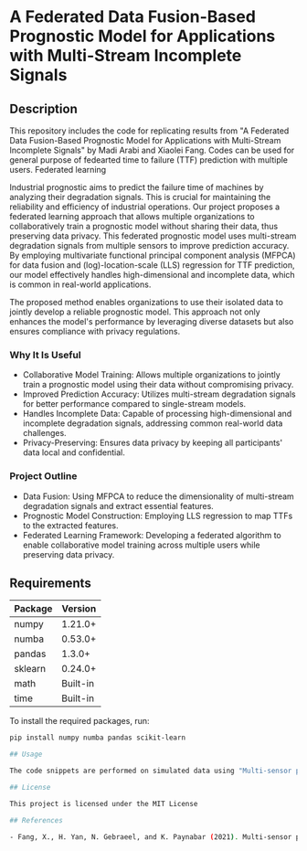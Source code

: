# A Federated Data Fusion-Based Prognostic Model for Applications with Multi-Stream Incomplete Signals

## Description

This repository includes the code for replicating results from "A Federated Data Fusion-Based Prognostic Model
for Applications with Multi-Stream Incomplete Signals" by Madi Arabi and Xiaolei Fang. 
Codes can be used for general purpose of fedearted time to failure (TTF) prediction with multiple users. Federated learning

Industrial prognostic aims to predict the failure time of machines by analyzing their degradation signals. This is crucial for maintaining the reliability and efficiency of industrial operations. Our project proposes a federated learning approach that allows multiple organizations to collaboratively train a prognostic model without sharing their data, thus preserving data privacy. This federated prognostic model uses multi-stream degradation signals from multiple sensors to improve prediction accuracy. By employing multivariate functional principal component analysis (MFPCA) for data fusion and (log)-location-scale (LLS) regression for TTF prediction, our model effectively handles high-dimensional and incomplete data, which is common in real-world applications.

The proposed method enables organizations to use their isolated data to jointly develop a reliable prognostic model. This approach not only enhances the model's performance by leveraging diverse datasets but also ensures compliance with privacy regulations.

### Why It Is Useful

- Collaborative Model Training: Allows multiple organizations to jointly train a prognostic model using their data without compromising privacy.
- Improved Prediction Accuracy: Utilizes multi-stream degradation signals for better performance compared to single-stream models.
- Handles Incomplete Data: Capable of processing high-dimensional and incomplete degradation signals, addressing common real-world data challenges.
- Privacy-Preserving: Ensures data privacy by keeping all participants' data local and confidential.
### Project Outline
- Data Fusion: Using MFPCA to reduce the dimensionality of multi-stream degradation signals and extract essential features.
- Prognostic Model Construction: Employing LLS regression to map TTFs to the extracted features.
- Federated Learning Framework: Developing a federated algorithm to enable collaborative model training across multiple users while preserving data privacy.
## Requirements

| Package   | Version |
|-----------|---------|
| numpy     | 1.21.0+ |
| numba     | 0.53.0+ |
| pandas    | 1.3.0+  |
| sklearn   | 0.24.0+ |
| math      | Built-in |
| time      | Built-in |

To install the required packages, run:

```bash
pip install numpy numba pandas scikit-learn

## Usage

The code snippets are performed on simulated data using "Multi-sensor prognostics modeling for applications with highly incomplete signals.". For any other application, the input data can be replaced. 

## License

This project is licensed under the MIT License

## References

- Fang, X., H. Yan, N. Gebraeel, and K. Paynabar (2021). Multi-sensor prognostics modeling for applications with highly incomplete signals. IISE Transactions 53 (5), 597–613.
